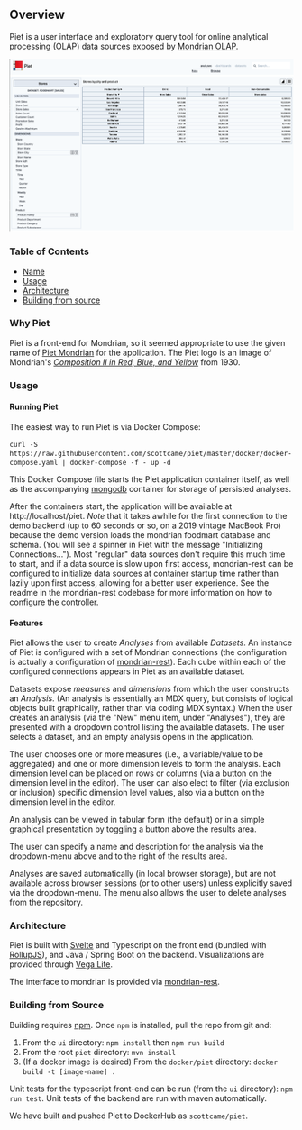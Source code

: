 Overview
--------

Piet is a user interface and exploratory query tool for online analytical processing (OLAP) data sources exposed by [Mondrian OLAP](http://community.pentaho.com/projects/mondrian/).

![Piet Screenshot](/PietScreenshot.png)

### Table of Contents

* [Name](#why-piet)
* [Usage](#usage)
* [Architecture](#architecture)
* [Building from source](#building-from-source)

### Why Piet

Piet is a front-end for Mondrian, so it seemed appropriate to use the given name of [Piet Mondrian](https://en.wikipedia.org/wiki/Piet_Mondrian) for the application. The Piet logo is an image of Mondrian's
[_Composition II in Red, Blue, and Yellow_](https://en.wikipedia.org/wiki/Piet_Mondrian#/media/File:Piet_Mondriaan,_1930_-_Mondrian_Composition_II_in_Red,_Blue,_and_Yellow.jpg) from 1930.

### Usage

#### Running Piet

The easiest way to run Piet is via Docker Compose:

```
curl -S https://raw.githubusercontent.com/scottcame/piet/master/docker/docker-compose.yaml | docker-compose -f - up -d
```

This Docker Compose file starts the Piet application container itself, as well as the accompanying [mongodb](https://www.mongodb.com/) container for storage of persisted analyses.

After the containers start, the application will be available at http://localhost/piet. *Note* that it takes awhile for the first connection to the demo backend (up to 60 seconds or so, on a 2019 vintage MacBook Pro) because
the demo version loads the mondrian foodmart database and schema. (You will see a spinner in Piet with the message "Initializing Connections...").
Most "regular" data sources don't require this much time to start, and if a data source is slow upon first access, mondrian-rest can be configured to initialize data sources
at container startup time rather than lazily upon first access, allowing for a better user experience. See the readme in the mondrian-rest codebase for more information on how to configure the controller.

#### Features

Piet allows the user to create _Analyses_ from available _Datasets_. An instance of Piet is configured with a set of Mondrian connections (the configuration is actually a configuration of
[mondrian-rest](https://github.com/ojbc/mondrian-rest)). Each cube within each of the configured connections appears in Piet as an available dataset.

Datasets expose _measures_ and _dimensions_ from which the user constructs an _Analysis_.  (An analysis is essentially an MDX query, but consists of logical objects built graphically, rather than via coding
MDX syntax.) When the user creates an analysis (via the "New" menu item, under "Analyses"), they are presented with a dropdown control listing the available datasets. The user selects a dataset, and an
empty analysis opens in the application.

The user chooses one or more measures (i.e., a variable/value to be aggregated) and one or more dimension levels to form the analysis. Each dimension level can be placed on rows or columns (via a button
on the dimension level in the editor). The user can also elect to filter (via exclusion or inclusion) specific dimension level values, also via a button on the dimension level in the editor.

An analysis can be viewed in tabular form (the default) or in a simple graphical presentation by toggling a button above the results area.

The user can specify a name and description for the analysis via the dropdown-menu above and to the right of the results area.

Analyses are saved automatically (in local browser storage), but are not available across browser sessions (or to other users) unless explicitly saved via the dropdown-menu. The menu also allows the user
to delete analyses from the repository.

### Architecture

Piet is built with [Svelte](https://svelte.dev/) and Typescript on the front end (bundled with [RollupJS](https://rollupjs.org/guide/en/)), and Java / Spring Boot on the backend. Visualizations are provided through [Vega Lite](https://vega.github.io/vega-lite/).

The interface to mondrian is provided via [mondrian-rest](https://github.com/ojbc/mondrian-rest).

### Building from Source

Building requires [npm](https://www.npmjs.com/). Once `npm` is installed, pull the repo from git and:

1. From the `ui` directory: `npm install` then `npm run build`
1. From the root `piet` directory: `mvn install`
1. (If a docker image is desired) From the `docker/piet` directory: `docker build -t [image-name] .`

Unit tests for the typescript front-end can be run (from the `ui` directory): `npm run test`. Unit tests of the backend are run with maven automatically.

We have built and pushed Piet to DockerHub as `scottcame/piet`.
